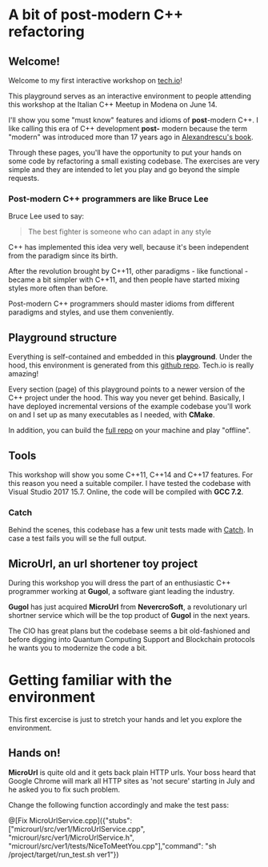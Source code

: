 # A bit of post-modern C++ refactoring

## Welcome!

Welcome to my first interactive workshop on [tech.io](https://tech.io)!

This playground serves as an interactive environment to people attending this workshop at the Italian C++ Meetup in Modena on June 14.

I'll show you some "must know" features and idioms of **post**-modern C++. I like calling this era of C++ development **post-** modern because the term "modern" was introduced more than 17 years ago in [Alexandrescu's book](https://en.wikipedia.org/wiki/Modern_C%2B%2B_Design).

Through these pages, you'll have the opportunity to put your hands on some code by refactoring a small existing codebase. The exercises are very simple and they are intended to let you play and go beyond the simple requests.

### Post-modern C++ programmers are like Bruce Lee

Bruce Lee used to say:

> The best fighter is someone who can adapt in any style

C++ has implemented this idea very well, because it's been independent from the paradigm since its birth.

After the revolution brought by C++11, other paradigms - like functional - became a bit simpler with C++11, and then people have started mixing styles more often than before.

Post-modern C++ programmers should master idioms from different paradigms and styles, and use them conveniently. 

## Playground structure

Everything is self-contained and embedded in this **playground**. Under the hood, this environment is generated from this [github repo](https://github.com/ilpropheta). Tech.io is really amazing!

Every section (page) of this playground points to a newer version of the C++ project under the hood. This way you never get behind. 
Basically, I have deployed incremental versions of the example codebase you'll work on and I set up as many executables as I needed, with **CMake**.

In addition, you can build the [full repo](https://github.com/ilpropheta) on your machine and play "offline".

## Tools

This workshop will show you some C++11, C++14 and C++17 features. For this reason you need a suitable compiler. I have tested the codebase with Visual Studio 2017 15.7. Online, the code will be compiled with **GCC 7.2**.

### Catch

Behind the scenes, this codebase has a few unit tests made with [Catch](https://github.com/catchorg/Catch2). In case a test fails you will se the full output.

## MicroUrl, an url shortener toy project

During this workshop you will dress the part of an enthusiastic C++ programmer working at **Gugol**, a software giant leading the industry.

**Gugol** has just acquired **MicroUrl** from **NevercroSoft**, a revolutionary url shortner service which will be the top product of **Gugol** in the next years.

The CIO has great plans but the codebase seems a bit old-fashioned and before digging into Quantum Computing Support and Blockchain protocols he wants you to modernize the code a bit.

# Getting familiar with the environment

This first excercise is just to stretch your hands and let you explore the environment.

## Hands on!

**MicroUrl** is quite old and it gets back plain HTTP urls. Your boss heard that Google Chrome will mark all HTTP sites as 'not secure' starting in July and he asked you to fix such problem.

Change the following function accordingly and make the test pass:

@[Fix MicroUrlService.cpp]({"stubs": ["microurl/src/ver1/MicroUrlService.cpp", "microurl/src/ver1/MicroUrlService.h", "microurl/src/ver1/tests/NiceToMeetYou.cpp"],"command": "sh /project/target/run_test.sh ver1"})